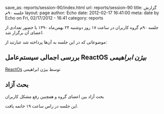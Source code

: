 save_as: reports/session-90/index.html
url: reports/session-90
title: گزارش جلسه ۹۰م
layout: page
author: Echo
date: 2012-02-17 16:41:00
meta: date by Echo on Fri, 02/17/2012 - 16:41
category: reports

جلسه ۹۰م گروه کاربران در ساعت ۱۷ روز دوشنبه ۲۴ بهمن‌ماه ۱۳۹۰ با حضور تعدادی از
اعضای آن برگزار شد.


<!--more-->



موضوعاتی که در این جلسه به آن‌ها پرداخته شد عبارتند از:

## بررسی اجمالی سیستم‌عامل ReactOS *بیژن ابراهیمی*
[ReactOs](http://www.reactos.org/en/index.html) توسط بیژن ابراهیمی  

## بحث آزاد
بحث آزاد بین اعضای گروه و همچنین رفع مشکل کاربران

این جلسه در راس ساعت ۱۹ خاتمه یافت.
